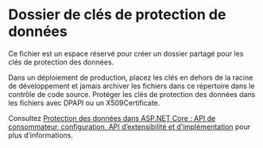 # <a name="data-protection-key-folder"></a>Dossier de clés de protection de données

Ce fichier est un espace réservé pour créer un dossier partagé pour les clés de protection des données.

Dans un déploiement de production, placez les clés en dehors de la racine de développement et jamais archiver les fichiers dans ce répertoire dans le contrôle de code source. Protéger les clés de protection des données dans les fichiers avec DPAPI ou un X509Certificate.

Consultez [Protection des données dans ASP.NET Core : API de consommateur, configuration, API d’extensibilité et d’implémentation](https://docs.microsoft.com/aspnet/core/security/data-protection/) pour plus d’informations.
